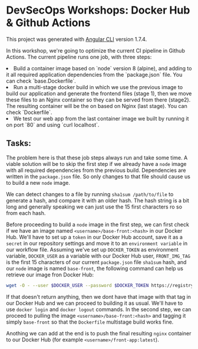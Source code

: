 # DevSecOps Workshops: Docker Hub & Github Actions

This project was generated with [Angular CLI](https://github.com/angular/angular-cli) version 1.7.4.

In this workshop, we're going to optimize the current CI pipeline in Github Actions. The current pipeline runs one job, with three steps:

<li>Build a container image based on `node` version 8 (alpine), and adding to it all required application dependencies from the `package.json` file. You can check `base.Dockerfile`.</li>
<li>Run a multi-stage docker build in which we use the previous image to build our application and generate the frontend files (stage 1), then we move these files to an Nginx container so they can be served from there (stage2). The resulting container will be the on based on Nginx (last stage). You can check `Dockerfile`.</li>
<li>We test our web app from the last container image we built by running it on port `80` and using `curl localhost`.</li>

## Tasks:

The problem here is that these job steps always run and take some time. A viable solution will be to skip the first step if we already have a `node` image with all required dependencies from the previous build. Dependencies are written in the `package.json` file. So only changes to that file should cause us to build a new `node` image.

We can detect changes to a file by running `sha1sum /path/to/file` to generate a hash, and compare it with an older hash. The hash string is a bit long and generally speaking we can just use the 15 first characters ro so from each hash.

Before proceeding to build a `node` image in the first step, we can first check if we have an image named `<username>/base-front:<hash>` in our Docker Hub. We'll have to set up a `token` in our Docker Hub account, save it as a `secret` in our repository settings and move it to an `environment variable` in our workflow file. Assuming we've set up `DOCKER_TOKEN` as environment variable, `DOCKER_USER` as a variable with our Docker Hub user, `FRONT_IMG_TAG` is the first 15 characters of our current `package.json` file `sha1sum` hash, and our `node` image is named `base-front`, the following command can help us retrieve our image fron Docker Hub:

```bash
wget -O - --user $DOCKER_USER --password $DOCKER_TOKEN https://registry.hub.docker.com/v2/repositories/$DOCKER_USER/base-front/tags | grep $FRONT_IMG_TAG
```

If that doesn't return anything, then we dont have that image with that tag in our Docker Hub and we can proceed to building it as usual. We'll have to use `docker login` and `docker logout` commands. In the second step, we can proceed to pulling the image `<username>/base-front:<hash>` and tagging it simply `base-front` so that the `Dockerfile` multistage build works fine.

Anothing we can add at the end is to push the final resulting `nginx` container to our Docker Hub (for example `<username>/front-app:latest`).
